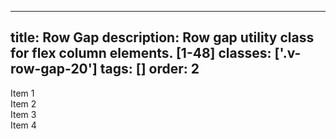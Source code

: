 <!--
 *              Copyright (c) 2025 Visa, Inc.
 *
 * Licensed under the Apache License, Version 2.0 (the "License");
 * you may not use this file except in compliance with the License.
 * You may obtain a copy of the License at
 *
 *         http://www.apache.org/licenses/LICENSE-2.0
 *
 * Unless required by applicable law or agreed to in writing, software
 * distributed under the License is distributed on an "AS IS" BASIS,
 * WITHOUT WARRANTIES OR CONDITIONS OF ANY KIND, either express or implied.
 * See the License for the specific language governing permissions and
 * limitations under the License.
 *
 -->
---
title: Row Gap 
description: Row gap utility class for flex column elements. [1-48]
classes: ['.v-row-gap-20']
tags: []
order: 2
---

<div class="v-flex">
  <div class="v-flex v-flex-col v-row-gap-20" style="background: var(--palette-default-surface-highlight)">
    <div class="v-flex v-flex-grow">
        <div class="v-surface item-card">Item 1</div>
        <div class="v-surface item-card">Item 2</div>
    </div>
    <div class="v-flex">
        <div class="v-surface item-card">Item 3</div>
        <div class="v-surface item-card">Item 4</div>
    </div>
  </div>
</div>
